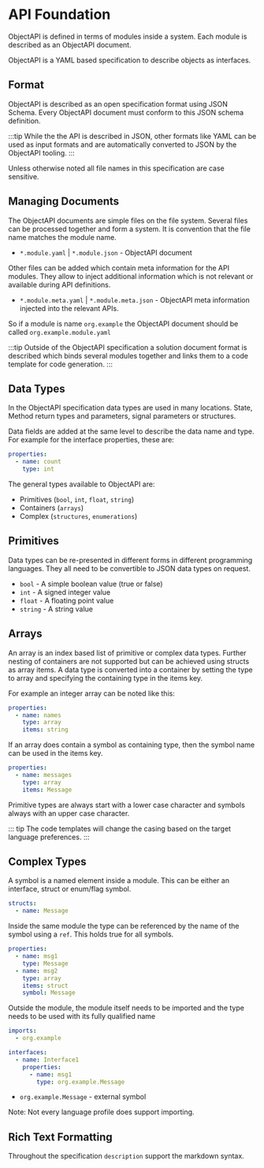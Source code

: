 # API Foundation

ObjectAPI is defined in terms of modules inside a system. Each module is described as an ObjectAPI document.

ObjectAPI is a YAML based specification to describe objects as interfaces.

## Format

ObjectAPI is described as an open specification format using JSON Schema. Every ObjectAPI document must conform to this JSON schema definition.

:::tip
While the the API is described in JSON, other formats like YAML can be used as input formats and are automatically converted to JSON by the ObjectAPI tooling.
:::

Unless otherwise noted all file names in this specification are case sensitive.

## Managing Documents

The ObjectAPI documents are simple files on the file system. Several files can be processed together and form a system. It is convention that the file name matches the module name.

- `*.module.yaml` | `*.module.json` - ObjectAPI document

Other files can be added which contain meta information for the API modules. They allow to inject additional information which is not relevant or available during API definitions.

- `*.module.meta.yaml` | `*.module.meta.json` - ObjectAPI meta information injected into the relevant APIs.

So if a module is name `org.example` the ObjectAPI document should be called `org.example.module.yaml`

:::tip
Outside of the ObjectAPI specification a solution document format is described which binds several modules together and links them to a code template for code generation.
:::

## Data Types

In the ObjectAPI specification data types are used in many locations. State, Method return types and parameters, signal parameters or structures.

Data fields are added at the same level to describe the data name and type. For example for the interface properties, these are:

```yaml
properties:
  - name: count
    type: int
```

The general types available to ObjectAPI are:

- Primitives (`bool`, `int`, `float`, `string`)
- Containers (`arrays`)
- Complex (`structures`, `enumerations`)

## Primitives

Data types can be re-presented in different forms in different programming languages. They all need to be convertible to JSON data types on request.

- `bool` - A simple boolean value (true or false)
- `int` - A signed integer value
- `float` - A floating point value
- `string` - A string value

## Arrays

An array is an index based list of primitive or complex data types. Further nesting of containers are not supported but can be achieved using structs as array items. A data type is converted into a container by setting the type to array and specifying the containing type in the items key.

For example an integer array can be noted like this:

```yaml
properties:
  - name: names
    type: array
    items: string
```

If an array does contain a symbol as containing type, then the symbol name can be used in the items key.

```yaml
properties:
  - name: messages
    type: array
    items: Message
```

Primitive types are always start with a lower case character and symbols always with an upper case character.

::: tip
The code templates will change the casing based on the target language preferences.
:::

## Complex Types

A symbol is a named element inside a module. This can be either an interface, struct or enum/flag symbol.

```yaml
structs:
  - name: Message
```

Inside the same module the type can be referenced by the name of the symbol using a `ref`. This holds true for all symbols.

```yaml
properties:
  - name: msg1
    type: Message
  - name: msg2
    type: array
    items: struct
    symbol: Message
```

Outside the module, the module itself needs to be imported and the type needs to be used with its fully qualified name

```yaml
imports:
  - org.example

interfaces:
  - name: Interface1
    properties:
      - name: msg1
        type: org.example.Message
```

- `org.example.Message` - external symbol

Note: Not every language profile does support importing.

## Rich Text Formatting

Throughout the specification `description` support the markdown syntax.
